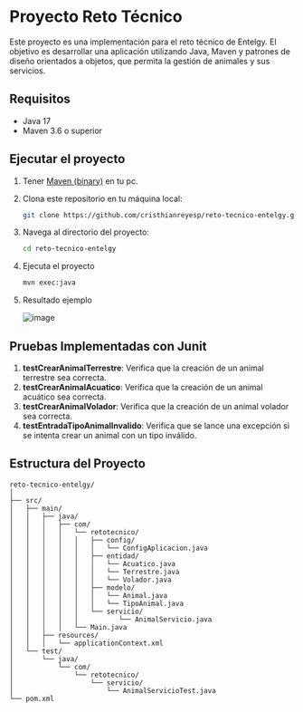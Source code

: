 # Proyecto Reto Técnico

Este proyecto es una implementación para el reto técnico de Entelgy. El objetivo es desarrollar una aplicación utilizando Java, Maven y patrones de diseño orientados a objetos, que permita la gestión de animales y sus servicios.

## Requisitos

- Java 17 
- Maven 3.6 o superior

## Ejecutar el proyecto 

1. Tener [Maven (binary)](https://maven.apache.org/download.cgi) en tu pc.
2. Clona este repositorio en tu máquina local:

   ```bash
   git clone https://github.com/cristhianreyesp/reto-tecnico-entelgy.git
3. Navega al directorio del proyecto:
   ```bash
   cd reto-tecnico-entelgy
4. Ejecuta el proyecto
   ```bash
   mvn exec:java
5. Resultado ejemplo

   ![image](https://github.com/user-attachments/assets/388e359f-ba18-4a6c-a0a8-b438cf5483d6)


## Pruebas Implementadas con Junit

1. **testCrearAnimalTerrestre**: Verifica que la creación de un animal terrestre sea correcta.
2. **testCrearAnimalAcuatico**: Verifica que la creación de un animal acuático sea correcta.
3. **testCrearAnimalVolador**: Verifica que la creación de un animal volador sea correcta.
4. **testEntradaTipoAnimalInvalido**: Verifica que se lance una excepción si se intenta crear un animal con un tipo inválido.


## Estructura del Proyecto
```
reto-tecnico-entelgy/
│
├── src/
│   ├── main/
│   │   ├── java/
│   │   │   ├── com/
│   │   │   │   └── retotecnico/
│   │   │   │   │   ├── config/
│   │   │   │   │   │   └── ConfigAplicacion.java
│   │   │   │   │   ├── entidad/
│   │   │   │   │   │   └── Acuatico.java
│   │   │   │   │   │   └── Terrestre.java
│   │   │   │   │   │   └── Volador.java
│   │   │   │   │   ├── modelo/
│   │   │   │   │   │   └── Animal.java
│   │   │   │   │   │   └── TipoAnimal.java
│   │   │   │   │   └── servicio/
│   │   │   │   │          └── AnimalServicio.java
│   │   │   │   └── Main.java
│   │   ├── resources/
│   │   │   └── applicationContext.xml
│   └── test/
│       └── java/
│           └── com/
│               └── retotecnico/
│                   └── servicio/
│                       └── AnimalServicioTest.java
└── pom.xml
```
